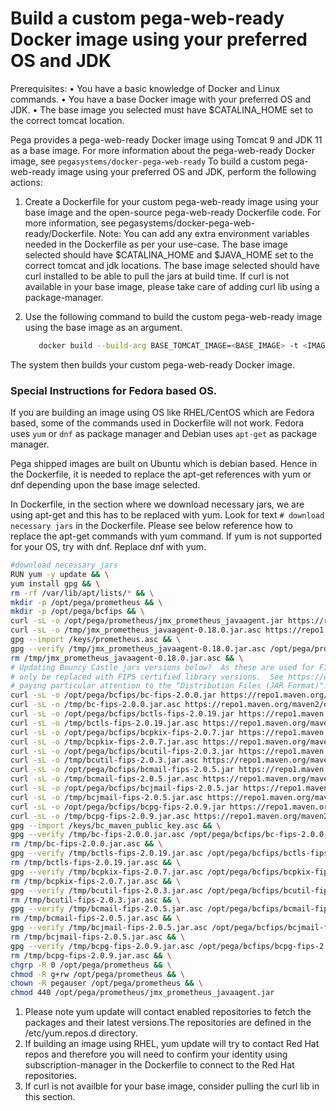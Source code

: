 # Build a custom pega-web-ready Docker image using your preferred OS and JDK

Prerequisites:
• You have a basic knowledge of Docker and Linux commands.
• You have a base Docker image with your preferred OS and JDK.
• The base image you selected must have $CATALINA_HOME set to the correct tomcat location.

Pega provides a pega-web-ready Docker image using Tomcat 9 and JDK 11 as a base image. For more information about the pega-web-ready Docker image, see `pegasystems/docker-pega-web-ready`
To build a custom pega-web-ready image using your preferred OS and JDK, perform the following actions:

1. Create a Dockerfile for your custom pega-web-ready image using your base image and the open-source pega-web-ready Dockerfile code. 
   For more information, see pegasystems/docker-pega-web-ready/Dockerfile.
   Note: You can add any extra environment variables needed in the Dockerfile as per your use-case.
         The base image selected should have $CATALINA_HOME and $JAVA_HOME set to the correct tomcat and jdk locations.
         The base image selected should have curl installed to be able to pull the jars at build time.
         If curl is not available in your base image, please take care of adding curl lib using a package-manager.

2. Use the following command to build the custom pega-web-ready image using the base image as an argument.
     ```bash
        docker build --build-arg BASE_TOMCAT_IMAGE=<BASE_IMAGE> -t <IMAGE_NAME> .
     ```

The system then builds your custom pega-web-ready Docker image.

 ### Special Instructions for Fedora based OS.

If you are building an image using OS like RHEL/CentOS which are Fedora based, some of the commands used in Dockerfile will not work.
Fedora uses `yum` or `dnf` as package manager and Debian uses `apt-get` as package manager.

Pega shipped images are built on Ubuntu which is debian based.
Hence in the Dockerfile, it is needed to replace the apt-get references with yum or dnf depending upon the base image selected.

In Dockerfile, in the section where we download necessary jars, we are using apt-get and this has to be replaced with yum. Look for text `# download necessary jars` in the Dockerfile.
Please see below reference how to replace the apt-get commands with yum command. If yum is not supported for your OS, try with dnf. Replace dnf with yum.


```bash
#download necessary jars
RUN yum -y update && \
yum install gpg && \
rm -rf /var/lib/apt/lists/* && \
mkdir -p /opt/pega/prometheus && \
mkdir -p /opt/pega/bcfips && \
curl -sL -o /opt/pega/prometheus/jmx_prometheus_javaagent.jar https://repo1.maven.org/maven2/io/prometheus/jmx/jmx_prometheus_javaagent/0.18.0/jmx_prometheus_javaagent-0.18.0.jar && \
curl -sL -o /tmp/jmx_prometheus_javaagent-0.18.0.jar.asc https://repo1.maven.org/maven2/io/prometheus/jmx/jmx_prometheus_javaagent/0.18.0/jmx_prometheus_javaagent-0.18.0.jar.asc && \
gpg --import /keys/prometheus.asc && \
gpg --verify /tmp/jmx_prometheus_javaagent-0.18.0.jar.asc /opt/pega/prometheus/jmx_prometheus_javaagent.jar && \
rm /tmp/jmx_prometheus_javaagent-0.18.0.jar.asc && \
# Updating Bouncy Castle jars versions below?  As these are used for FIPS 140-3 support, the versions below should
# only be replaced with FIPS certified library versions.  See https://www.bouncycastle.org/download/bouncy-castle-java-fips/#latest --
# paying particular attention to the "Distribution Files (JAR Format)".  The jars below correspond to BC-FJA 2.0.0.
curl -sL -o /opt/pega/bcfips/bc-fips-2.0.0.jar https://repo1.maven.org/maven2/org/bouncycastle/bc-fips/2.0.0/bc-fips-2.0.0.jar && \
curl -sL -o /tmp/bc-fips-2.0.0.jar.asc https://repo1.maven.org/maven2/org/bouncycastle/bc-fips/2.0.0/bc-fips-2.0.0.jar.asc && \
curl -sL -o /opt/pega/bcfips/bctls-fips-2.0.19.jar https://repo1.maven.org/maven2/org/bouncycastle/bctls-fips/2.0.19/bctls-fips-2.0.19.jar && \
curl -sL -o /tmp/bctls-fips-2.0.19.jar.asc https://repo1.maven.org/maven2/org/bouncycastle/bctls-fips/2.0.19/bctls-fips-2.0.19.jar.asc && \
curl -sL -o /opt/pega/bcfips/bcpkix-fips-2.0.7.jar https://repo1.maven.org/maven2/org/bouncycastle/bcpkix-fips/2.0.7/bcpkix-fips-2.0.7.jar && \
curl -sL -o /tmp/bcpkix-fips-2.0.7.jar.asc https://repo1.maven.org/maven2/org/bouncycastle/bcpkix-fips/2.0.7/bcpkix-fips-2.0.7.jar.asc && \
curl -sL -o /opt/pega/bcfips/bcutil-fips-2.0.3.jar https://repo1.maven.org/maven2/org/bouncycastle/bcutil-fips/2.0.3/bcutil-fips-2.0.3.jar && \
curl -sL -o /tmp/bcutil-fips-2.0.3.jar.asc https://repo1.maven.org/maven2/org/bouncycastle/bcutil-fips/2.0.3/bcutil-fips-2.0.3.jar.asc && \
curl -sL -o /opt/pega/bcfips/bcmail-fips-2.0.5.jar https://repo1.maven.org/maven2/org/bouncycastle/bcmail-fips/2.0.5/bcmail-fips-2.0.5.jar && \
curl -sL -o /tmp/bcmail-fips-2.0.5.jar.asc https://repo1.maven.org/maven2/org/bouncycastle/bcmail-fips/2.0.5/bcmail-fips-2.0.5.jar.asc && \
curl -sL -o /opt/pega/bcfips/bcjmail-fips-2.0.5.jar https://repo1.maven.org/maven2/org/bouncycastle/bcjmail-fips/2.0.5/bcjmail-fips-2.0.5.jar && \
curl -sL -o /tmp/bcjmail-fips-2.0.5.jar.asc https://repo1.maven.org/maven2/org/bouncycastle/bcjmail-fips/2.0.5/bcjmail-fips-2.0.5.jar.asc && \
curl -sL -o /opt/pega/bcfips/bcpg-fips-2.0.9.jar https://repo1.maven.org/maven2/org/bouncycastle/bcpg-fips/2.0.9/bcpg-fips-2.0.9.jar && \
curl -sL -o /tmp/bcpg-fips-2.0.9.jar.asc https://repo1.maven.org/maven2/org/bouncycastle/bcpg-fips/2.0.9/bcpg-fips-2.0.9.jar.asc && \
gpg --import /keys/bc_maven_public_key.asc && \
gpg --verify /tmp/bc-fips-2.0.0.jar.asc /opt/pega/bcfips/bc-fips-2.0.0.jar && \
rm /tmp/bc-fips-2.0.0.jar.asc && \
gpg --verify /tmp/bctls-fips-2.0.19.jar.asc /opt/pega/bcfips/bctls-fips-2.0.19.jar && \
rm /tmp/bctls-fips-2.0.19.jar.asc && \
gpg --verify /tmp/bcpkix-fips-2.0.7.jar.asc /opt/pega/bcfips/bcpkix-fips-2.0.7.jar && \
rm /tmp/bcpkix-fips-2.0.7.jar.asc && \
gpg --verify /tmp/bcutil-fips-2.0.3.jar.asc /opt/pega/bcfips/bcutil-fips-2.0.3.jar && \
rm /tmp/bcutil-fips-2.0.3.jar.asc && \
gpg --verify /tmp/bcmail-fips-2.0.5.jar.asc /opt/pega/bcfips/bcmail-fips-2.0.5.jar && \
rm /tmp/bcmail-fips-2.0.5.jar.asc && \
gpg --verify /tmp/bcjmail-fips-2.0.5.jar.asc /opt/pega/bcfips/bcjmail-fips-2.0.5.jar && \
rm /tmp/bcjmail-fips-2.0.5.jar.asc && \
gpg --verify /tmp/bcpg-fips-2.0.9.jar.asc /opt/pega/bcfips/bcpg-fips-2.0.9.jar && \
rm /tmp/bcpg-fips-2.0.9.jar.asc && \
chgrp -R 0 /opt/pega/prometheus && \
chmod -R g+rw /opt/pega/prometheus && \
chown -R pegauser /opt/pega/prometheus && \
chmod 440 /opt/pega/prometheus/jmx_prometheus_javaagent.jar 
```
1. Please note yum update will contact enabled repositories to fetch the packages and their latest versions.The repositories are defined in the /etc/yum.repos.d directory.
2. If building an image using RHEL, yum update will try to contact Red Hat repos and therefore you will need to confirm your identity using subscription-manager in the Dockerfile to connect to the Red Hat 
   repositories.
3. If curl is not availble for your base image, consider pulling the curl lib in this section.
